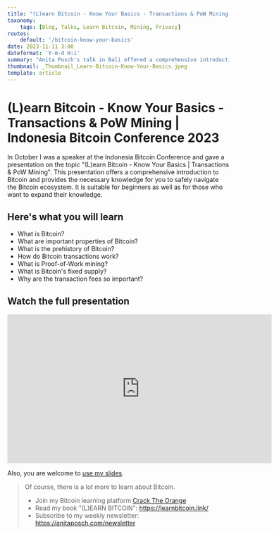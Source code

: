 ```yaml
---
title: "(L)earn Bitcoin - Know Your Basics - Transactions & PoW Mining | Indonesia Bitcoin Conference 2023"
taxonomy:
    tags: [Blog, Talks, Learn Bitcoin, Mining, Privacy]
routes:
    default: '/bitcoin-know-your-basics'
date: 2023-11-11 3:00
dateformat: 'Y-m-d H:i'
summary: "Anita Posch's talk in Bali offered a comprehensive introduction to the basics of Bitcoin, incl. its prehistory, transactions, and PoW mining."
thumbnail: _Thumbnail_Learn-Bitcoin-Know-Your-Basics.jpeg
template: article
---
```


# (L)earn Bitcoin - Know Your Basics - Transactions & PoW Mining | Indonesia Bitcoin Conference 2023

In October I was a speaker at the Indonesia Bitcoin Conference and gave a presentation on the topic "(L)earn Bitcoin - Know Your Basics | Transactions & PoW Mining". This presentation offers a comprehensive introduction to Bitcoin and provides the necessary knowledge for you to safely navigate the Bitcoin ecosystem. It is suitable for beginners as well as for those who want to expand their knowledge. 

## Here's what you will learn
* What is Bitcoin?
* What are important properties of Bitcoin?
* What is the prehistory of Bitcoin?
* How do Bitcoin transactions work?
* What is Proof-of-Work mining?
* What is Bitcoin's fixed supply?
* Why are the transaction fees so important?

## Watch the full presentation

<iframe src="https://player.vimeo.com/video/881548035?h=8a42a468f3&amp;badge=0&amp;autopause=0&amp;quality_selector=1&amp;player_id=0&amp;app_id=58479" width="600" height="338" frameborder="0" allow="autoplay; fullscreen; picture-in-picture" title="(L)earn Bitcoin - Know Your Basics - Transactions &amp; PoW Mining | Indonesia Bitcoin Conference 2023"></iframe>

Also, you are welcome to [use my slides](https://docs.google.com/presentation/d/1yatyOol6-arHw9ru5ZOWd26BRd2fNJoyYsE6p9UdsEc/edit#slide=id.g2606d3ba240_0_3).

> Of course, there is a lot more to learn about Bitcoin.
> * Join my Bitcoin learning platform [Crack The Orange](https://cracktheorange.com)
> * Read my book "(L)EARN BITCOIN": https://learnbitcoin.link/
> * Subscribe to my weekly newsletter: https://anitaposch.com/newsletter
